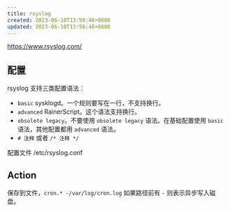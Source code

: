 ```yaml
---
title: rsyslog
created: 2023-06-10T13:58:46+0800
updated: 2023-06-10T13:58:46+0800
---
```



https://www.rsyslog.com/

## 配置

rsyslog 支持三类配置语法：

- `basic` sysklogd。一个规则要写在一行，不支持换行。
- `advanced` RainerScript。这个语法支持换行。
- `obsolete legacy`。不要使用 `obsolete legacy` 语法。在基础配置使用 `basic` 语法，其他配置都用 `advanced` 语法。
- `# 注释` 或者 `/* 注释 */`

配置文件 /etc/rsyslog.conf

## Action

保存到文件，`cron.* -/var/log/cron.log` 如果路径前有 `-` 则表示异步写入磁盘。

